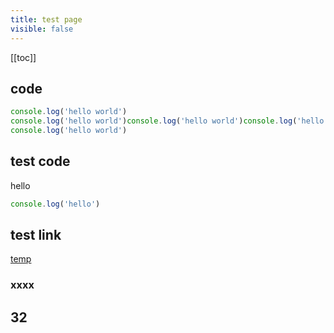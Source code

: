 ```yaml
---
title: test page
visible: false
---
```


[[toc]]

## code

```js {2}
console.log('hello world')
console.log('hello world')console.log('hello world')console.log('hello world')console.log('hello world')console.log('hello world')console.log('hello world')
console.log('hello world')
```

## test code

<VTest a="3" b="4">

hello

```ts {1}
console.log('hello')
```

</VTest>

## test link

[temp](./temp/index.md)

### xxxx

## 32
